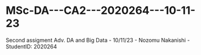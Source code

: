 # MSc-DA---CA2---2020264---10-11-23
Second assigment Adv. DA and Big Data - 10/11/23 - Nozomu Nakanishi - StudentID: 2020264
